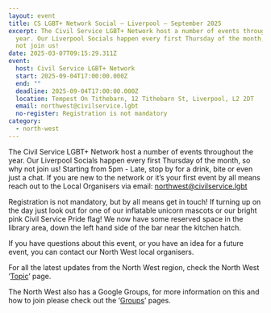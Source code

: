```yaml
---
layout: event
title: CS LGBT+ Network Social – Liverpool – September 2025
excerpt: The Civil Service LGBT+ Network host a number of events throughout the
  year. Our Liverpool Socials happen every first Thursday of the month, so why
  not join us!
date: 2025-03-07T09:15:29.311Z
event:
  host: Civil Service LGBT+ Network
  start: 2025-09-04T17:00:00.000Z
  end: ""
  deadline: 2025-09-04T17:00:00.000Z
  location: Tempest On Tithebarn, 12 Tithebarn St, Liverpool, L2 2DT
  email: northwest@civilservice.lgbt
  no-register: Registration is not mandatory
category:
  - north-west
---
```

The Civil Service LGBT+ Network host a number of events throughout the year. Our Liverpool Socials happen every first Thursday of the month, so why not join us! Starting from 5pm - Late, stop by for a drink, bite or even just a chat. If you are new to the network or it’s your first event by all means reach out to the Local Organisers via email: [northwest@civilservice.lgbt](mailto:northwest@civilservice.lgbt)

Registration is not mandatory, but by all means get in touch! If turning up on the day just look out for one of our inflatable unicorn mascots or our bright pink Civil Service Pride flag! We now have some reserved space in the library area, down the left hand side of the bar near the kitchen hatch.

If you have questions about this event, or you have an idea for a future event, you can contact our North West local organisers.

For all the latest updates from the North West region, check the North West ‘[Topic](https://www.civilservice.lgbt/topic/north-west)’ page.

T﻿he North West also has a Google Groups, for more information on this and how to join please check out the ‘[Groups](https://www.civilservice.lgbt/groups/)’ pages.